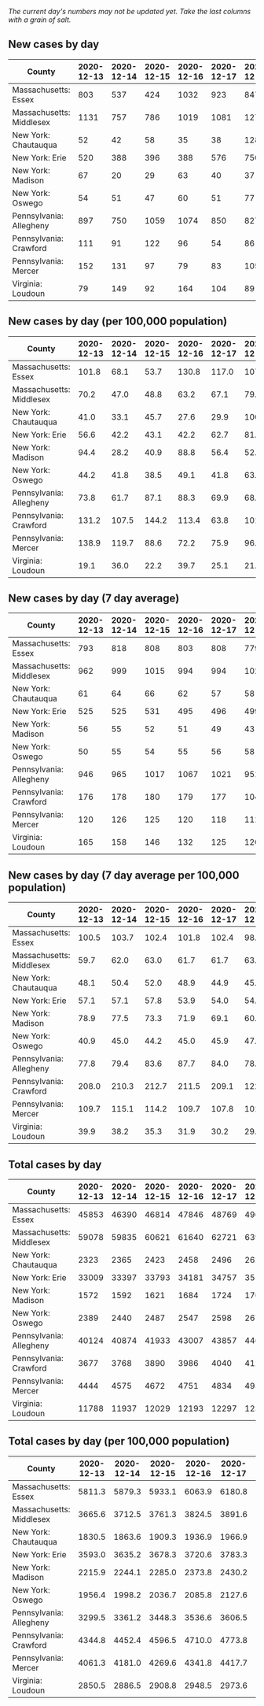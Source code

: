 _The current day's numbers may not be updated yet. Take the last columns with a grain of salt._
## New cases by day

| County | 2020-12-13 | 2020-12-14 | 2020-12-15 | 2020-12-16 | 2020-12-17 | 2020-12-18 | 2020-12-19 |
| --- | --- | --- | --- | --- | --- | --- | --- |
| Massachusetts: Essex | 803 | 537 | 424 | 1032 | 923 | 847 |  |
| Massachusetts: Middlesex | 1131 | 757 | 786 | 1019 | 1081 | 1277 |  |
| New York: Chautauqua | 52 | 42 | 58 | 35 | 38 | 128 |  |
| New York: Erie | 520 | 388 | 396 | 388 | 576 | 750 |  |
| New York: Madison | 67 | 20 | 29 | 63 | 40 | 37 |  |
| New York: Oswego | 54 | 51 | 47 | 60 | 51 | 77 |  |
| Pennsylvania: Allegheny | 897 | 750 | 1059 | 1074 | 850 | 827 | 1015 |
| Pennsylvania: Crawford | 111 | 91 | 122 | 96 | 54 | 86 | 100 |
| Pennsylvania: Mercer | 152 | 131 | 97 | 79 | 83 | 105 | 141 |
| Virginia: Loudoun | 79 | 149 | 92 | 164 | 104 | 89 | 117 |

## New cases by day (per 100,000 population)

| County | 2020-12-13 | 2020-12-14 | 2020-12-15 | 2020-12-16 | 2020-12-17 | 2020-12-18 | 2020-12-19 |
| --- | --- | --- | --- | --- | --- | --- | --- |
| Massachusetts: Essex | 101.8 | 68.1 | 53.7 | 130.8 | 117.0 | 107.3 |  |
| Massachusetts: Middlesex | 70.2 | 47.0 | 48.8 | 63.2 | 67.1 | 79.2 |  |
| New York: Chautauqua | 41.0 | 33.1 | 45.7 | 27.6 | 29.9 | 100.9 |  |
| New York: Erie | 56.6 | 42.2 | 43.1 | 42.2 | 62.7 | 81.6 |  |
| New York: Madison | 94.4 | 28.2 | 40.9 | 88.8 | 56.4 | 52.2 |  |
| New York: Oswego | 44.2 | 41.8 | 38.5 | 49.1 | 41.8 | 63.1 |  |
| Pennsylvania: Allegheny | 73.8 | 61.7 | 87.1 | 88.3 | 69.9 | 68.0 | 83.5 |
| Pennsylvania: Crawford | 131.2 | 107.5 | 144.2 | 113.4 | 63.8 | 101.6 | 118.2 |
| Pennsylvania: Mercer | 138.9 | 119.7 | 88.6 | 72.2 | 75.9 | 96.0 | 128.9 |
| Virginia: Loudoun | 19.1 | 36.0 | 22.2 | 39.7 | 25.1 | 21.5 | 28.3 |

## New cases by day (7 day average)

| County | 2020-12-13 | 2020-12-14 | 2020-12-15 | 2020-12-16 | 2020-12-17 | 2020-12-18 | 2020-12-19 |
| --- | --- | --- | --- | --- | --- | --- | --- |
| Massachusetts: Essex | 793 | 818 | 808 | 803 | 808 | 779 |  |
| Massachusetts: Middlesex | 962 | 999 | 1015 | 994 | 994 | 1021 |  |
| New York: Chautauqua | 61 | 64 | 66 | 62 | 57 | 58 |  |
| New York: Erie | 525 | 525 | 531 | 495 | 496 | 499 |  |
| New York: Madison | 56 | 55 | 52 | 51 | 49 | 43 |  |
| New York: Oswego | 50 | 55 | 54 | 55 | 56 | 58 |  |
| Pennsylvania: Allegheny | 946 | 965 | 1017 | 1067 | 1021 | 951 | 925 |
| Pennsylvania: Crawford | 176 | 178 | 180 | 179 | 177 | 104 | 94 |
| Pennsylvania: Mercer | 120 | 126 | 125 | 120 | 118 | 111 | 113 |
| Virginia: Loudoun | 165 | 158 | 146 | 132 | 125 | 120 | 113 |

## New cases by day (7 day average per 100,000 population)

| County | 2020-12-13 | 2020-12-14 | 2020-12-15 | 2020-12-16 | 2020-12-17 | 2020-12-18 | 2020-12-19 |
| --- | --- | --- | --- | --- | --- | --- | --- |
| Massachusetts: Essex | 100.5 | 103.7 | 102.4 | 101.8 | 102.4 | 98.7 |  |
| Massachusetts: Middlesex | 59.7 | 62.0 | 63.0 | 61.7 | 61.7 | 63.3 |  |
| New York: Chautauqua | 48.1 | 50.4 | 52.0 | 48.9 | 44.9 | 45.7 |  |
| New York: Erie | 57.1 | 57.1 | 57.8 | 53.9 | 54.0 | 54.3 |  |
| New York: Madison | 78.9 | 77.5 | 73.3 | 71.9 | 69.1 | 60.6 |  |
| New York: Oswego | 40.9 | 45.0 | 44.2 | 45.0 | 45.9 | 47.5 |  |
| Pennsylvania: Allegheny | 77.8 | 79.4 | 83.6 | 87.7 | 84.0 | 78.2 | 76.1 |
| Pennsylvania: Crawford | 208.0 | 210.3 | 212.7 | 211.5 | 209.1 | 122.9 | 111.1 |
| Pennsylvania: Mercer | 109.7 | 115.1 | 114.2 | 109.7 | 107.8 | 101.4 | 103.3 |
| Virginia: Loudoun | 39.9 | 38.2 | 35.3 | 31.9 | 30.2 | 29.0 | 27.3 |

## Total cases by day

| County | 2020-12-13 | 2020-12-14 | 2020-12-15 | 2020-12-16 | 2020-12-17 | 2020-12-18 | 2020-12-19 |
| --- | --- | --- | --- | --- | --- | --- | --- |
| Massachusetts: Essex | 45853 | 46390 | 46814 | 47846 | 48769 | 49616 |  |
| Massachusetts: Middlesex | 59078 | 59835 | 60621 | 61640 | 62721 | 63998 |  |
| New York: Chautauqua | 2323 | 2365 | 2423 | 2458 | 2496 | 2624 |  |
| New York: Erie | 33009 | 33397 | 33793 | 34181 | 34757 | 35507 |  |
| New York: Madison | 1572 | 1592 | 1621 | 1684 | 1724 | 1761 |  |
| New York: Oswego | 2389 | 2440 | 2487 | 2547 | 2598 | 2675 |  |
| Pennsylvania: Allegheny | 40124 | 40874 | 41933 | 43007 | 43857 | 44684 | 45699 |
| Pennsylvania: Crawford | 3677 | 3768 | 3890 | 3986 | 4040 | 4126 | 4226 |
| Pennsylvania: Mercer | 4444 | 4575 | 4672 | 4751 | 4834 | 4939 | 5080 |
| Virginia: Loudoun | 11788 | 11937 | 12029 | 12193 | 12297 | 12386 | 12503 |

## Total cases by day (per 100,000 population)

| County | 2020-12-13 | 2020-12-14 | 2020-12-15 | 2020-12-16 | 2020-12-17 | 2020-12-18 | 2020-12-19 |
| --- | --- | --- | --- | --- | --- | --- | --- |
| Massachusetts: Essex | 5811.3 | 5879.3 | 5933.1 | 6063.9 | 6180.8 | 6288.2 |  |
| Massachusetts: Middlesex | 3665.6 | 3712.5 | 3761.3 | 3824.5 | 3891.6 | 3970.8 |  |
| New York: Chautauqua | 1830.5 | 1863.6 | 1909.3 | 1936.9 | 1966.9 | 2067.7 |  |
| New York: Erie | 3593.0 | 3635.2 | 3678.3 | 3720.6 | 3783.3 | 3864.9 |  |
| New York: Madison | 2215.9 | 2244.1 | 2285.0 | 2373.8 | 2430.2 | 2482.3 |  |
| New York: Oswego | 1956.4 | 1998.2 | 2036.7 | 2085.8 | 2127.6 | 2190.7 |  |
| Pennsylvania: Allegheny | 3299.5 | 3361.2 | 3448.3 | 3536.6 | 3606.5 | 3674.5 | 3758.0 |
| Pennsylvania: Crawford | 4344.8 | 4452.4 | 4596.5 | 4710.0 | 4773.8 | 4875.4 | 4993.6 |
| Pennsylvania: Mercer | 4061.3 | 4181.0 | 4269.6 | 4341.8 | 4417.7 | 4513.6 | 4642.5 |
| Virginia: Loudoun | 2850.5 | 2886.5 | 2908.8 | 2948.5 | 2973.6 | 2995.1 | 3023.4 |

